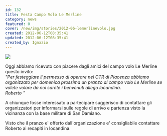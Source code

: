 ```yaml
---
id: 132
title: Festa Campo Volo Le Merline
category: news
featured: 0
cover: /new/img/stories/2012-06-lemerlinevolo.jpg
created: 2012-06-12T08:35:41
updated: 2012-06-12T08:35:41
created_by: Ignazio
---
```


<a href="https://www.baialupo.com/docs/2012-06-lemerlinevolo.2012.pdf">
    <img class="float-start mr-3 w-[300px]" src="/new/img/stories/2012-06-lemerlinevolo.jpg"/>
</a>

Oggi abbiamo ricevuto con piacere dagli amici del campo volo Le Merline questo invito:<br />
<em>"Per festeggiare il permesso di operare nel CTR di Piacenza abbiamo organizzato per domenica prossima un pranzo al campo volo Le Merline se volete volare da noi sarete i benvenuti allego locandina.<br />
Roberto "</em>

A chiunque fosse interessato a partecipare suggerisco di contattare gli organizzatori per informarsi sulle regole di arrivo e partenza visto la vicinanza con la base militare di San Damiano.

Visto che il pranzo e' offerto dall'organizzazione e' consigliabile contattare Roberto ai recapiti in locandina.

